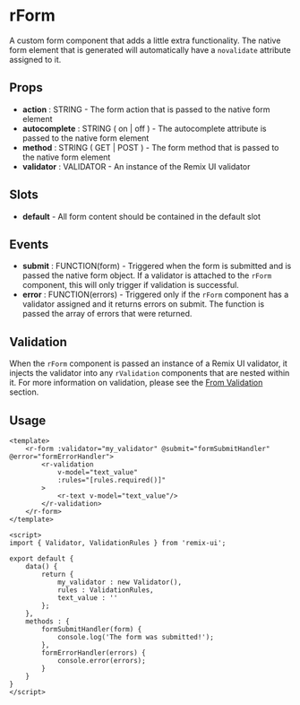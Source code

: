 # rForm
A custom form component that adds a little extra functionality. The native form element that is generated will automatically have a `novalidate` attribute assigned to it.

## Props
* **action** : STRING - The form action that is passed to the native form element
* **autocomplete** : STRING ( on | off ) - The autocomplete attribute is passed to the native form element
* **method** : STRING ( GET | POST ) - The form method that is passed to the native form element
* **validator** : VALIDATOR - An instance of the Remix UI validator

## Slots
* **default** - All form content should be contained in the default slot

## Events
* **submit** : FUNCTION(form) - Triggered when the form is submitted and is passed the native form object. If a validator is attached to the `rForm` component, this will only trigger if validation is successful.
* **error** : FUNCTION(errors) - Triggered only if the `rForm` component has a validator assigned and it returns errors on submit. The function is passed the array of errors that were returned.

## Validation
When the `rForm` component is passed an instance of a Remix UI validator, it injects the validator into any `rValidation` components that are nested within it. For more information on validation, please see the [From Validation](FormValidation.md) section.

## Usage
```vue
<template>
    <r-form :validator="my_validator" @submit="formSubmitHandler" @error="formErrorHandler">
        <r-validation
            v-model="text_value"
            :rules="[rules.required()]"
        >
            <r-text v-model="text_value"/>
        </r-validation>
    </r-form>
</template>

<script>
import { Validator, ValidationRules } from 'remix-ui';

export default {
    data() {
        return {
            my_validator : new Validator(),
            rules : ValidationRules,
            text_value : ''
        };
    },
    methods : {
        formSubmitHandler(form) {
            console.log('The form was submitted!');
        },
        formErrorHandler(errors) {
            console.error(errors);
        }
    }
}
</script>
```